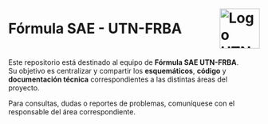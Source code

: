 <h1 style="display: flex; justify-content: space-between; align-items: center;">
  Fórmula SAE - UTN-FRBA
  <img src="Img/utn_page1-1.png" alt="Logo UTN" width="80" style="margin-left: 20px;">
</h1>

<p>Este repositorio está destinado al equipo de <strong>Fórmula SAE UTN-FRBA</strong>.<br>
Su objetivo es centralizar y compartir los <strong>esquemáticos</strong>, <strong>código</strong> y <strong>documentación técnica</strong> correspondientes a las distintas áreas del proyecto.</p>

<p>Para consultas, dudas o reportes de problemas, comuníquese con el responsable del área correspondiente.</p>
